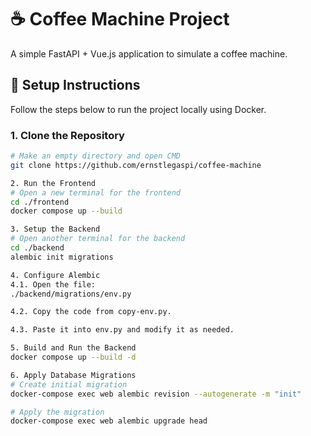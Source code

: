 # ☕ Coffee Machine Project

A simple FastAPI + Vue.js application to simulate a coffee machine.

## 🚀 Setup Instructions

Follow the steps below to run the project locally using Docker.

### 1. Clone the Repository
```bash
# Make an empty directory and open CMD
git clone https://github.com/ernstlegaspi/coffee-machine

2. Run the Frontend
# Open a new terminal for the frontend
cd ./frontend
docker compose up --build

3. Setup the Backend
# Open another terminal for the backend
cd ./backend
alembic init migrations

4. Configure Alembic
4.1. Open the file:
./backend/migrations/env.py

4.2. Copy the code from copy-env.py.

4.3. Paste it into env.py and modify it as needed.

5. Build and Run the Backend
docker compose up --build -d

6. Apply Database Migrations
# Create initial migration
docker-compose exec web alembic revision --autogenerate -m "init"

# Apply the migration
docker-compose exec web alembic upgrade head
